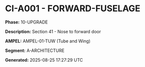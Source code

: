 # CI-A001 - FORWARD-FUSELAGE

**Phase:** 10-UPGRADE

**Description:** Section 41 - Nose to forward door

**AMPEL:** AMPEL-01-TUW (Tube and Wing)

**Segment:** A-ARCHITECTURE

**Generated:** 2025-08-25 17:27:29 UTC
